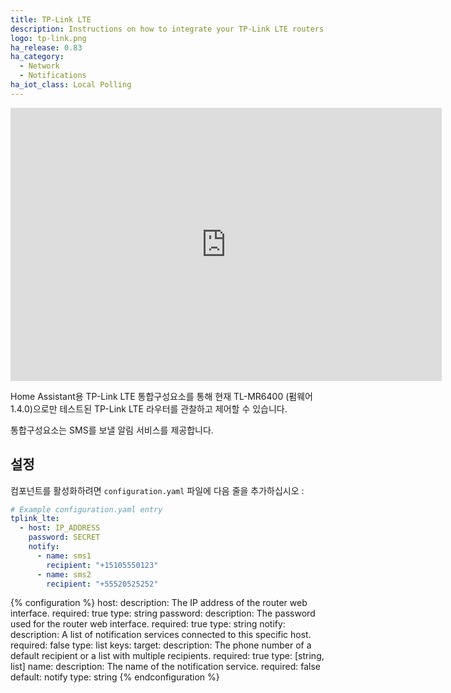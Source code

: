 ```yaml
---
title: TP-Link LTE
description: Instructions on how to integrate your TP-Link LTE routers within Home Assistant.
logo: tp-link.png
ha_release: 0.83
ha_category:
  - Network
  - Notifications
ha_iot_class: Local Polling
---
```


<iframe width="690" height="437" src="https://www.youtube.com/embed/UXMrE4c0l_k" frameborder="0" allow="accelerometer; autoplay; encrypted-media; gyroscope; picture-in-picture" allowfullscreen></iframe>

Home Assistant용 TP-Link LTE 통합구성요소를 통해 현재 TL-MR6400 (펌웨어 1.4.0)으로만 테스트된 TP-Link LTE 라우터를 관찰하고 제어할 수 있습니다.

통합구성요소는 SMS를 보낼 알림 서비스를 제공합니다.

## 설정

컴포넌트를 활성화하려면 `configuration.yaml` 파일에 다음 줄을 추가하십시오 :

```yaml
# Example configuration.yaml entry
tplink_lte:
  - host: IP_ADDRESS
    password: SECRET
    notify:
      - name: sms1
        recipient: "+15105550123"
      - name: sms2
        recipient: "+55520525252"
```

{% configuration %}
host:
  description: The IP address of the router web interface.
  required: true
  type: string
password:
  description: The password used for the router web interface.
  required: true
  type: string
notify:
  description: A list of notification services connected to this specific host.
  required: false
  type: list
  keys:
    target:
      description: The phone number of a default recipient or a list with multiple recipients.
      required: true
      type: [string, list]
    name:
      description: The name of the notification service.
      required: false
      default: notify
      type: string
{% endconfiguration %}
